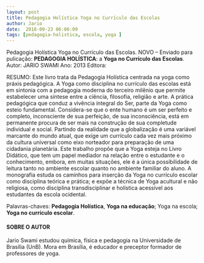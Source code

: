 ```yaml
---
layout: post
title: Pedagogia Holística Yoga no Currículo das Escolas
author: Jario
date:  2018-09-23 06:06:09
tags: [pedagogia-holistica, escola, yoga ]
---
```


Pedagogia Holística Yoga no Currículo das Escolas. NOVO &#8211; Enviado para pulicação: **PEDAGOGIA HOLÍSTICA**: a **Yoga no Currículo das Escolas**. Autor: JARIO SWAMI Ano: 2013 Editora:   
  
  
 RESUMO: Este livro trata da Pedagogia Holística centrada na yoga como práxis pedagógica. A Yoga como disciplina no currículo das escolas está em sintonia com a pedagogia moderna do terceiro milênio que permite estabelecer uma síntese entre a ciência, filosofia, religião e arte. A prática pedagógica que conduz a vivência integral do Ser, parte da Yoga como esteio fundamental. Considera-se que o ente humano é um ser perfeito e completo, inconsciente de sua perfeição, de sua inconsciência, está em permanente procura de ser mais na construção de sua completude individual e social. Partindo da realidade que a globalização é uma variável marcante do mundo atual, que exige um currículo cada vez mais próximo da cultura universal como eixo norteador para preparação de uma cidadania planetária. Este trabalho propõe que a Yoga esteja no Livro Didático, que tem um papel mediador na relação entre o estudante e o conhecimento, embora, em muitas situações, ele é a única possibilidade de leitura tanto no ambiente escolar quanto no ambiente familiar do aluno. A monografia estuda os caminhos para inserção da Yoga no currículo escolar como disciplina teórica e prática; e expõe a técnica de Yoga acultural e não religiosa, como disciplina transdisciplinar e holística acessível aos estudantes da escola ocidental.
  
  
  
Palavras-chaves: **Pedagogia Holística**, **Yoga na educação**; Yoga na escola; **Yoga no currículo escolar**.
  




#### SOBRE O AUTOR

Jario Swami estudou química, física e pedagogia na Universidade de Brasília (UnB). Mora em Brasília, é educador e preceptor formador de professores de yoga.